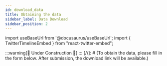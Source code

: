 ```yaml
---
id: download_data
title: Obtaining the data
sidebar_label: Data Download
sidebar_position: 2
---
```

import useBaseUrl from '@docusaurus/useBaseUrl';
import { TwitterTimelineEmbed } from "react-twitter-embed";

:::warning[🚧 Under Construction 🚧]
:::
[//]: # (To obtain the data, please fill in the form below. After submission, the download link will be available.)


  